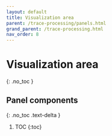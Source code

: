 ```yaml
---
layout: default
title: Visualization area
parent: /trace-processing/panels.html
grand_parent: /trace-processing.html
nav_order: 8
---
```


# Visualization area
{: .no_toc }

## Panel components
{: .no_toc .text-delta }

1. TOC
{:toc}



